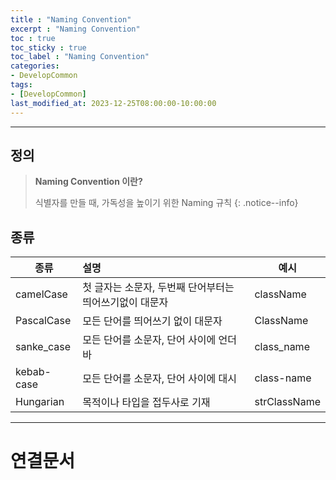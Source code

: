```yaml
---
title : "Naming Convention"
excerpt : "Naming Convention"
toc : true
toc_sticky : true
toc_label : "Naming Convention"
categories:
- DevelopCommon
tags:
- [DevelopCommon]
last_modified_at: 2023-12-25T08:00:00-10:00:00
---
```

  
---
  
## 정의
> **Naming Convention 이란?**  
>
> 식별자를 만들 때, 가독성을 높이기 위한 Naming 규칙 
{: .notice--info}  
  
## 종류
  
| 종류       | 설명                                                    | 예시         |
| ---------- |:------------------------------------------------------- | ------------ |
| camelCase  | 첫 글자는 소문자, 두번째 단어부터는 띄어쓰기없이 대문자 | className    |
| PascalCase | 모든 단어를 띄어쓰기 없이 대문자                        | ClassName    |
| sanke_case | 모든 단어를 소문자, 단어 사이에 언더바                  | class_name   |
| kebab-case | 모든 단어를 소문자, 단어 사이에 대시                    | class-name   |
| Hungarian  | 목적이나 타입을 접두사로 기재                           | strClassName |

---
  
# 연결문서
